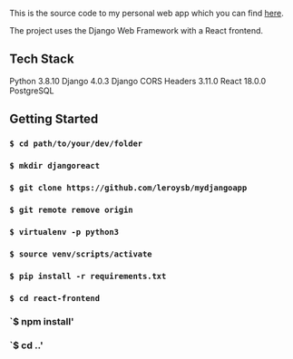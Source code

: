 This is the source code to my personal web app which you can find [here](https://fueledbyleroy.herokuapp.com).

The project uses the Django Web Framework with a React frontend.

## Tech Stack
Python 3.8.10
Django 4.0.3
Django CORS Headers 3.11.0
React 18.0.0
PostgreSQL

## Getting Started

### `$ cd path/to/your/dev/folder`
### `$ mkdir djangoreact`
### `$ git clone https://github.com/leroysb/mydjangoapp`
### `$ git remote remove origin`
### `$ virtualenv -p python3`
### `$ source venv/scripts/activate`
### `$ pip install -r requirements.txt`
### `$ cd react-frontend`
### `$ npm install'
### `$ cd ..'